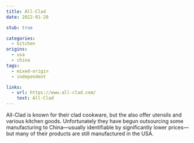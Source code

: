 ```yaml
---
title: All-Clad
date: 2022-01-20

stub: true

categories:
  - kitchen
origins:
  - usa
  - china
tags:
  - mixed-origin
  - independent

links:
  - url: https://www.all-clad.com/
    text: All-Clad
---
```


All-Clad is known for their clad cookware, but the also offer utensils and
various kitchen goods. Unfortunately they have begun outsourcing some
manufacturing to China—usually identifiable by significantly lower prices—but
many of their products are still manufactured in the USA.
